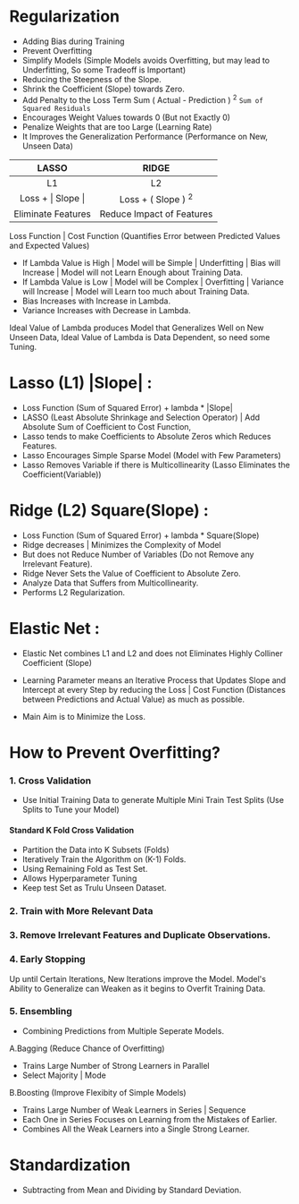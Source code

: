 # Regularization

- Adding Bias during Training
- Prevent Overfitting
- Simplify Models (Simple Models avoids Overfitting, but may lead to Underfitting, So some Tradeoff is Important)
- Reducing the Steepness of the Slope. 
- Shrink the Coefficient (Slope) towards Zero.
- Add Penalty to the Loss Term Sum ( Actual - Prediction ) <sup>2</sup> `Sum of Squared Residuals`
- Encourages Weight Values towards 0 (But not Exactly 0)
- Penalize Weights that are too Large (Learning Rate)
- It Improves the Generalization Performance (Performance on New, Unseen Data)

LASSO | RIDGE
 :---:  | :---:
 L1 | L2
 Loss + \| Slope \| | Loss + \( Slope \) <sup>2</sup>
 Eliminate Features | Reduce Impact of Features
 

Loss Function | Cost Function (Quantifies Error between Predicted Values and Expected Values)

- If Lambda Value is High | Model will be Simple | Underfitting | Bias will Increase | Model will not Learn Enough about Training Data.
- If Lambda Value is Low | Model will be Complex | Overfitting | Variance will Increase | Model will Learn too much about Training Data.
- Bias Increases with Increase in Lambda.
- Variance Increases with Decrease in Lambda.

Ideal Value of Lambda produces Model that Generalizes Well on New Unseen Data, Ideal Value of Lambda is Data Dependent, so need some Tuning.  

# Lasso (L1) |Slope| :
- Loss Function (Sum of Squared Error) + lambda * |Slope|
- LASSO (Least Absolute Shrinkage and Selection Operator) | Add Absolute Sum of Coefficient to Cost Function,
- Lasso tends to make Coefficients to Absolute Zeros which Reduces Features.
- Lasso Encourages Simple Sparse Model (Model with Few Parameters)
- Lasso Removes Variable if there is Multicollinearity (Lasso Eliminates the Coefficient(Variable))

# Ridge (L2) Square(Slope) :
- Loss Function (Sum of Squared Error) + lambda * Square(Slope)
- Ridge decreases | Minimizes the Complexity of Model 
- But does not Reduce Number of Variables (Do not Remove any Irrelevant Feature). 
- Ridge Never Sets the Value of Coefficient to Absolute Zero.
- Analyze Data that Suffers from Multicollinearity.
- Performs L2 Regularization.

# Elastic Net :
- Elastic Net combines L1 and L2 and does not Eliminates Highly Colliner Coefficient (Slope)

- Learning Parameter means an Iterative Process that Updates Slope and Intercept at every Step by reducing the Loss | Cost Function (Distances between Predictions and Actual Value) as much as possible.

- Main Aim is to Minimize the Loss. 

# How to Prevent Overfitting?

### 1. Cross Validation
- Use Initial Training Data to generate Multiple Mini Train Test Splits (Use Splits to Tune your Model)

#### Standard K Fold Cross Validation
- Partition the Data into K Subsets (Folds)
- Iteratively Train the Algorithm on (K-1) Folds.
- Using Remaining Fold as Test Set. 
- Allows Hyperparameter Tuning
- Keep test Set as Trulu Unseen Dataset.

### 2. Train with More Relevant Data

### 3. Remove Irrelevant Features and Duplicate Observations.

### 4. Early Stopping
   Up until Certain Iterations, New Iterations improve the Model.
   Model's Ability to Generalize can Weaken as it begins to Overfit Training Data.

### 5. Ensembling
- Combining Predictions from Multiple Seperate Models.

A.Bagging (Reduce Chance of Overfitting)
- Trains Large Number of Strong Learners in Parallel
- Select Majority | Mode

B.Boosting (Improve Flexibity of Simple Models)
- Trains Large Number of Weak Learners in Series | Sequence 
- Each One in Series Focuses on Learning from the Mistakes of Earlier.
- Combines All the Weak Learners into a Single Strong Learner.

# Standardization 

- Subtracting from Mean and Dividing by Standard Deviation.
